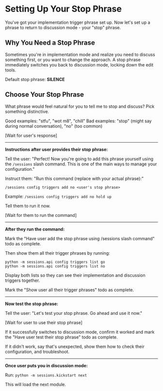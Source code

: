 # Setting Up Your Stop Phrase

You've got your implementation trigger phrase set up. Now let's set up a phrase to return to discussion mode - your "stop" phrase.

## Why You Need a Stop Phrase

Sometimes you're in implementation mode and realize you need to discuss something first, or you want to change the approach. A stop phrase immediately switches you back to discussion mode, locking down the edit tools.

Default stop phrase: **SILENCE**

## Choose Your Stop Phrase

What phrase would feel natural for you to tell me to stop and discuss? Pick something distinctive.

Good examples: "stfu", "wot m8", "chill"
Bad examples: "stop" (might say during normal conversation), "no" (too common)

[Wait for user's response]

---

**Instructions after user provides their stop phrase:**

Tell the user: "Perfect! Now you're going to add this phrase yourself using the `/sessions` slash command. This is one of the main ways to manage your configuration."

Instruct them: "Run this command (replace with your actual phrase):"

```
/sessions config triggers add no <user's stop phrase>
```

Example: `/sessions config triggers add no hold up`

Tell them to run it now.

[Wait for them to run the command]

---

**After they run the command:**

Mark the "Have user add the stop phrase using /sessions slash command" todo as complete.

Then show them all their trigger phrases by running:

```
python -m sessions.api config triggers list go
python -m sessions.api config triggers list no
```

Display both lists so they can see their implementation and discussion triggers together.

Mark the "Show user all their trigger phrases" todo as complete.

---

**Now test the stop phrase:**

Tell the user: "Let's test your stop phrase. Go ahead and use it now."

[Wait for user to use their stop phrase]

If it successfully switches to discussion mode, confirm it worked and mark the "Have user test their stop phrase" todo as complete.

If it didn't work, say that's unexpected, show them how to check their configuration, and troubleshoot.

---

**Once user puts you in discussion mode:**

Run: `python -m sessions.kickstart next`

This will load the next module.
